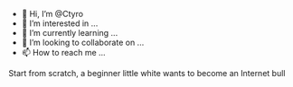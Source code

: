 - 👋 Hi, I’m @Ctyro
- 👀 I’m interested in ...
- 🌱 I’m currently learning ...
- 💞️ I’m looking to collaborate on ...
- 📫 How to reach me ...

<!---
Ctyro/Ctyro is a ✨ special ✨ repository because its `README.md` (this file) appears on your GitHub profile.
You can click the Preview link to take a look at your changes.
--->
Start from scratch, a beginner little white wants to become an Internet bull
